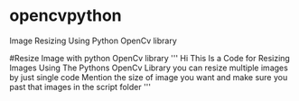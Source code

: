 # opencvpython
Image Resizing Using Python OpenCv library 

#Resize Image with python OpenCv library
''' Hi This Is a Code for Resizing Images Using The Pythons OpenCv Library 
    you can resize multiple images by just single code 
    Mention the size of image you want and make sure you past that images in the script folder
'''
